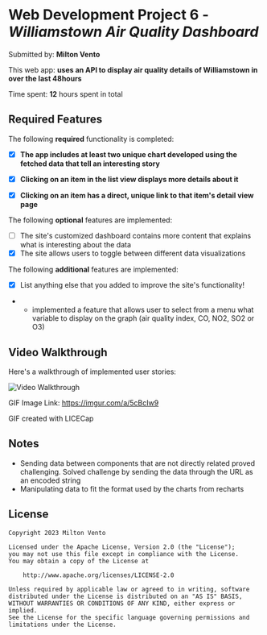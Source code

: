 # Web Development Project 6 - *Williamstown Air Quality Dashboard*

Submitted by: **Milton Vento**

This web app: **uses an API to display air quality details of Williamstown in over the last 48hours**

Time spent: **12** hours spent in total

## Required Features

The following **required** functionality is completed:

- [x] **The app includes at least two unique chart developed using the fetched data that tell an interesting story**
- [x] **Clicking on an item in the list view displays more details about it**
- [x] **Clicking on an item has a direct, unique link to that item's detail view page**


The following **optional** features are implemented:

- [ ] The site's customized dashboard contains more content that explains what is interesting about the data
- [x] The site allows users to toggle between different data visualizations

The following **additional** features are implemented:

* [x] List anything else that you added to improve the site's functionality!
* - implemented a feature that allows user to select from a menu what variable to display on the graph (air quality index, CO, NO2, SO2 or O3)

## Video Walkthrough

Here's a walkthrough of implemented user stories:

<img src='https://imgur.com/a/5cBcIw9' title='Video Walkthrough' width='' alt='Video Walkthrough' />

GIF Image Link:
https://imgur.com/a/5cBcIw9

<!-- Replace this with whatever GIF tool you used! -->
GIF created with LICECap
<!-- Recommended tools:
[Kap](https://getkap.co/) for macOS
[ScreenToGif](https://www.screentogif.com/) for Windows
[peek](https://github.com/phw/peek) for Linux. -->

## Notes

- Sending data between components that are not directly related proved challenging. Solved challenge by sending the data through the URL as an encoded string
- Manipulating data to fit the format used by the charts from recharts

## License

    Copyright 2023 Milton Vento

    Licensed under the Apache License, Version 2.0 (the "License");
    you may not use this file except in compliance with the License.
    You may obtain a copy of the License at

        http://www.apache.org/licenses/LICENSE-2.0

    Unless required by applicable law or agreed to in writing, software
    distributed under the License is distributed on an "AS IS" BASIS,
    WITHOUT WARRANTIES OR CONDITIONS OF ANY KIND, either express or implied.
    See the License for the specific language governing permissions and
    limitations under the License.